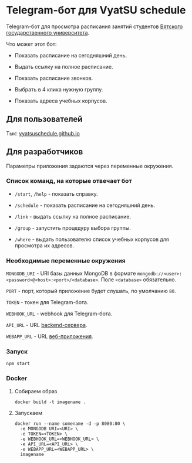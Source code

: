 # Telegram-бот для VyatSU schedule

Telegram-бот для просмотра расписания занятий студентов [Вятского государственного университета](https://www.vyatsu.ru).

Что может этот бот:

- Показать расписание на сегодняшний день.

- Выдать ссылку на полное расписание.

- Показать расписание звонков.

- Выбрать в 4 клика нужную группу.

- Показать адреса учебных корпусов.

## Для пользователей

Тык: [vyatsuschedule.github.io](https://vyatsuschedule.github.io/#/bots)

## Для разработчиков

Параметры приложения задаются через переменные окружения.

### Список команд, на которые отвечает бот

  - `/start`, `/help` - показать справку.

  - `/schedule` - показать расписание на сегодняшний день.

  - `/link` - выдать ссылку на полное расписание.

  - `/group` - запустить процедуру выбора группы.

  - `/where` - выдать пользователю список учебных корпусов для просмотра их адресов.

### Необходимые переменные окружения

`MONGODB_URI` - URI базы данных MongoDB в формате `mongodb://<user>:<password>@<host>:<port>/<database>`. 
Поле `<database>` обязательно.

`PORT` - порт, который приложение будет слушать, по умолчанию `80`.

`TOKEN` - токен для Telegram-бота.

`WEBHOOK_URL` - webhook для Telegram-бота.

`API_URL` - URL [backend-сервера](https://gitlab.com/vyatsu-schedule/backend).

`WEBAPP_URL` - URL [веб-приложения](https://gitlab.com/vyatsu-schedule/frontend).

### Запуск

```
npm start
```

### Docker

1. Собираем образ

   ```
   docker build -t imagename .
   ```

2. Запускаем
   
   ```
   docker run --name somename -d -p 8080:80 \
     -e MONGODB_URI=<URI> \
     -e TOKEN=<TOKEN> \
     -e WEBHOOK_URL=<WEBHOOK_URL> \
     -e API_URL=<API_URL> \
     -e WEBAPP_URL=<WEBAPP_URL> \
     imagename
   ```
